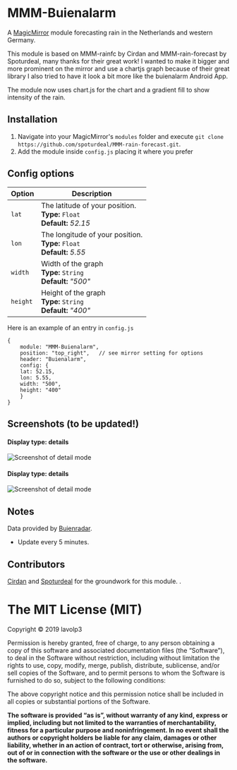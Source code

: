 # MMM-Buienalarm
A <a href="https://github.com/MichMich/MagicMirror">MagicMirror</a> module forecasting rain in the Netherlands and western Germany.

This module is based on MMM-rainfc by Cirdan and MMM-rain-forecast by Spoturdeal, many thanks for their great work!
I wanted to make it bigger and more prominent on the mirror and use a chartjs graph because of their great library
I also tried to have it look a bit more like the buienalarm Android App.

The module now uses chart.js for the chart and a gradient fill to show intensity of the rain.


## Installation
1. Navigate into your MagicMirror's `modules` folder and execute `git clone https://github.com/spoturdeal/MMM-rain-forecast.git`.
2. Add the module inside `config.js` placing it where you prefer


## Config options

|Option|Description|
|---|---|
|`lat`|The latitude of your position.<br>**Type:** `Float`<br>**Default:** <i>52.15</i>|
|`lon`|The longitude of your position.<br>**Type:** `Float`<br>**Default:** <i>5.55</i>|
|`width`|Width of the graph<br>**Type:** `String`<br>**Default:** <i>"500"</i>|
|`height`|Height of the graph<br>**Type:** `String`<br>**Default:** <i>"400"</i>|



Here is an example of an entry in `config.js`
```
{
	module: "MMM-Buienalarm",
	position: "top_right",   // see mirror setting for options
	header: "Buienalarm",
	config: {   
    lat: 52.15,
    lon: 5.55,
    width: "500",
    height: "400"
	}
}
```

## Screenshots (to  be updated!)
#### Display type: details
![Screenshot of detail mode](/logoNorain.png?raw=true "No rain")

#### Display type: details
![Screenshot of detail mode](/logoRain.png?raw=true "Predicted rain")


## Notes
Data provided by <a href="https://www.buienradar.nl/">Buienradar</a>.
- Update every 5 minutes.

## Contributors

<a href="https://github.com/73cirdan/MMM-rainfc">Cirdan</a> and <a href="https://github.com/Spoturdeal/MMM-rain-forecast">Spoturdeal</a> for the groundwork for this module.
.




The MIT License (MIT)
=====================

Copyright © 2019 lavolp3

Permission is hereby granted, free of charge, to any person
obtaining a copy of this software and associated documentation
files (the “Software”), to deal in the Software without
restriction, including without limitation the rights to use,
copy, modify, merge, publish, distribute, sublicense, and/or sell
copies of the Software, and to permit persons to whom the
Software is furnished to do so, subject to the following
conditions:

The above copyright notice and this permission notice shall be
included in all copies or substantial portions of the Software.

**The software is provided “as is”, without warranty of any kind, express or implied, including but not limited to the warranties of merchantability,
fitness for a particular purpose and noninfringement. In no event shall the authors or copyright holders be liable for any claim, damages or other liability,
whether in an action of contract, tort or otherwise, arising from, out of or in connection with the software or the use or other dealings in the software.**
